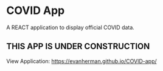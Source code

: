 # COVID App

A REACT application to display official COVID data.

## THIS APP IS UNDER CONSTRUCTION

View Application:
https://evanherman.github.io/COVID-app/
